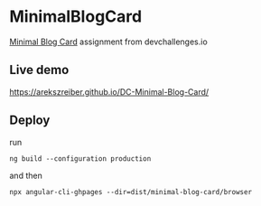 # MinimalBlogCard



[Minimal Blog Card](https://devchallenges.io/challenge/27) assignment from devchallenges.io
## Live demo
https://arekszreiber.github.io/DC-Minimal-Blog-Card/

## Deploy
run
```
ng build --configuration production
```
and then
```
npx angular-cli-ghpages --dir=dist/minimal-blog-card/browser
```
